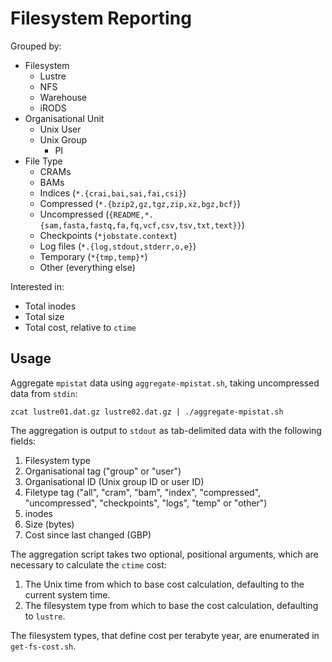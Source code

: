 # Filesystem Reporting

Grouped by:

* Filesystem
  * Lustre
  * NFS
  * Warehouse
  * iRODS
* Organisational Unit
  * Unix User
  * Unix Group
    * PI
* File Type
  * CRAMs
  * BAMs
  * Indices (`*.{crai,bai,sai,fai,csi}`)
  * Compressed (`*.{bzip2,gz,tgz,zip,xz,bgz,bcf}`)
  * Uncompressed (`{README,*.{sam,fasta,fastq,fa,fq,vcf,csv,tsv,txt,text}}`)
  * Checkpoints (`*jobstate.context`)
  * Log files (`*.{log,stdout,stderr,o,e}`)
  * Temporary (`*{tmp,temp}*`)
  * Other (everything else)

Interested in:

* Total inodes
* Total size
* Total cost, relative to `ctime`

## Usage

Aggregate `mpistat` data using `aggregate-mpistat.sh`, taking
uncompressed data from `stdin`:

    zcat lustre01.dat.gz lustre02.dat.gz | ./aggregate-mpistat.sh

The aggregation is output to `stdout` as tab-delimited data with the
following fields:

1. Filesystem type
2. Organisational tag ("group" or "user")
3. Organisational ID (Unix group ID or user ID)
4. Filetype tag ("all", "cram", "bam", "index", "compressed",
   "uncompressed", "checkpoints", "logs", "temp" or "other")
5. inodes
6. Size (bytes)
7. Cost since last changed (GBP)

The aggregation script takes two optional, positional arguments, which
are necessary to calculate the `ctime` cost:

1. The Unix time from which to base cost calculation, defaulting to the
   current system time.
2. The filesystem type from which to base the cost calculation,
   defaulting to `lustre`.

The filesystem types, that define cost per terabyte year, are enumerated
in `get-fs-cost.sh`.
